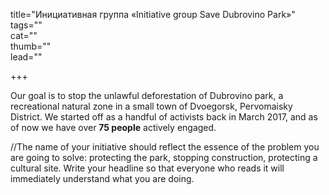 title="Инициативная группа «Initiative group Save Dubrovino Park»"  
tags=""  
cat=""  
thumb=""  
lead=""  

+++

Our goal is to stop the unlawful deforestation of Dubrovino park, a recreational natural zone in a small town of Dvoegorsk, Pervomaisky District.
We started off as a handful of activists back in March 2017, and as of now we have over **75 people** actively engaged. 

//The name of your initiative should reflect the essence of the problem you are going to solve: protecting the park, stopping construction, protecting a cultural site. Write your headline so that everyone who reads it will immediately understand what you are doing.
